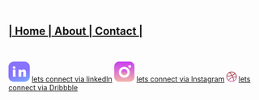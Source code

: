 ![](/md-a/empty-img.png)
---
 [| Home | ](/index.md)
 [ About | ](/about.md)
 [ Contact |](/contact.md)
---
![](/md-a/empty-img.png)


![](/md-a/in.svg) [lets connect via linkedIn](https://www.linkedin.com/in/tor-hulugh-88aa87201/)
![](/md-a/ig.svg) [lets connect via Instagram](https://www.instagram.com/torhulugh/)
![](/md-a/Dribbble-icon.png) [lets connect via Dribbble](https://dribbble.com/torhulugh)